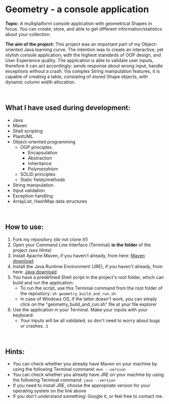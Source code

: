 # Geometry - a console application

**Topic:** A multiplatform console application with geometrical Shapes in focus. You can create, store, and able to
get different information/statistics about your collection.

**The aim of the project:** This project was an important part of my Object-oriented Java learning curve. The intention
was to create an interactive, yet stylish console application, with the highest standards of OOP design, and
User Experience quality. The application is able to validate user inputs, therefore it can act accordingly: sends response
about wrong input, handle exceptions without a crash. Via complex String manipulation features, it is capable of creating
a table, consisting of stored Shape objects, with dynamic column width allocation.

<br>

## What I have used during development:
- Java
- Maven
- Shell scripting
- PlantUML
- Object-oriented programming
  - OOP principles
    - Encapsulation
    - Abstraction
    - Inheritance
    - Polymorphism
  - SOLID principles
  - Static fields/methods
- String manipulation
- Input validation
- Exception handling
- ArrayList, HashMap data structures

<br>

## How to use:
1. Fork my repository (do not clone it!)
2. Open your Command Line Interface (Terminal) **in the folder** of the project *(see Hints)*
3. Install Apache Maven, if you haven't already, from here:
<a target="_blank" href="https://maven.apache.org/install.html">Maven download</a>
4. Install the Java Runtime Environment (JRE), if you haven't already, from here:
<a target="_blank" href="https://www.java.com/en/download/">Java download</a>
5. You have a predefined Shell script in the project's root folder, which can build and run the application:
   - To run the script, use this Terminal command from the root folder of the repository: ```sh geometry_build_and_run.sh```
   - In case of Windows OS, if the latter doesn't work, you can simply click on the "geometry_build_and_run.sh" file
   at your file explorer
6. Use the application in your Terminal. Make your inputs with your keyboard:
   - Your inputs will be all validated, so don't need to worry about bugs or crashes. :)

<br>

## Hints:
- You can check whether you already have Maven on your machine by using the following Terminal command: ```mvn --version```
- You can check whether you already have JRE on your machine by using the following Terminal command: ```java --version```
- If you need to install JRE, choose the appropriate version for your operating system on the link above
- If you don't understand something: Google it, or feel free to contact me.
